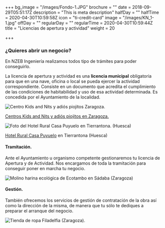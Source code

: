 +++
bg_image = "/images/Fondo-1.JPG"
brochure = ""
date = 2018-09-29T05:51:17Z
description = "This is meta description"
halfDay = ""
halfTime = 2020-04-30T10:59:58Z
icon = "ti-credit-card"
image = "/images/KN_1-1.jpg"
offDay = ""
regularDay = ""
regularTime = 2020-04-30T10:59:44Z
title = "Licencias de apertura y actividad"
weight = 20

+++
### ¿Quieres abrir un negocio?

En NZEB Ingeniería realizamos todos tipo de trámites para poder conseguirlo.

La licencia de apertura y actividad es una **licencia municipal** obligatoria para que en una nave, oficina o local se pueda ejercer la actividad correspondiente. Consiste en un documento que acredita el cumplimiento de las condiciones de habitabilidad y uso de esa actividad determinada. Es concedida por el Ayuntamiento de la localidad.

![Centro Kids and Nits y adiós piojitos Zaragoza.](/images/KN_web-1.jpg "Kids and Nits y adiós piojitos")

[Centros Kids and Nits y adiós piojitos en Zaragoza.](https://www.kidsandnits.com/nuestros-centros/tratamiento-para-eliminar-piojos-en-zaragoza "Centros Kids and Nits y adiós piojitos en Zaragoza.")

![Foto del Hotel Rural Casa Puyuelo en Tierrantona. (Huesca)](/images/Casa_Puyuelo-1.jpg "Hotel Rural Casa Puyuelo Tierrantona.")

[Hotel Rural Casa Puyuelo](http://www.hotelruralcasapuyuelo.com/ "Hotel Rural Casa Puyuelo") en Tierrantona (Huesca)

#### Tramitación.

Ante el Ayuntamiento u organismo competente gestionaremos tu licencia de Apertura y de Actividad. Nos encargamos de toda la tramitación para conseguir poner en marcha tu negocio.

![Molino harina ecológica de Ecotambo en Sádaba (Zaragoza)](/images/Ecotambo_web.jpg "Molino Ecotambo")

#### Gestión.

También ofrecemos los servicios de gestión de contratación de la obra así como la dirección de la misma, de manera que tu sólo te dediques a preparar el arranque del negocio.

![Tienda de ropa Filadelfia (Zaragoza).](/images/Filadelfia_web.jpg "Filadelfia. Tu ropa americana.")